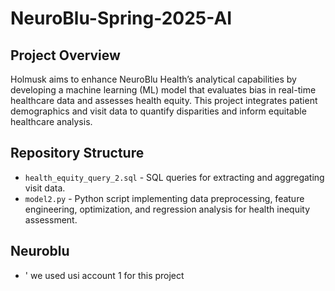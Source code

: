 # NeuroBlu-Spring-2025-AI

## Project Overview
Holmusk aims to enhance NeuroBlu Health’s analytical capabilities by developing a machine learning (ML) model that evaluates bias in real-time healthcare data and assesses health equity. This project integrates patient demographics and visit data to quantify disparities and inform equitable healthcare analysis.

## Repository Structure
- `health_equity_query_2.sql` - SQL queries for extracting and aggregating visit data.
- `model2.py` - Python script implementing data preprocessing, feature engineering, optimization, and regression analysis for health inequity assessment.

## Neuroblu
- ' we used usi account 1 for this project
